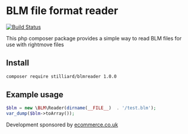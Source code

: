 
# BLM file format reader

[![Build Status](https://travis-ci.org/stilliard/blmreader.svg)](https://travis-ci.org/stilliard/blmreader)

This php composer package provides a simple way to read BLM files for use with rightmove files

## Install
```bash
composer require stilliard/blmreader 1.0.0
```

## Example usage
```php
$blm = new \BLM\Reader(dirname(__FILE__)  . '/test.blm');
var_dump($blm->toArray());
```

Development sponsored by [ecommerce.co.uk](https://www.ecommerce.co.uk/?utm_source=composer-blmreader&utm_medium=referral&utm_campaign=open-source)


